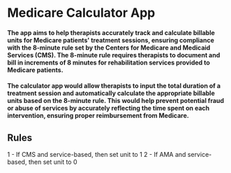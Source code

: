 # Medicare Calculator App

#### The app aims to help therapists accurately track and calculate billable units for Medicare patients' treatment sessions, ensuring compliance with the 8-minute rule set by the Centers for Medicare and Medicaid Services (CMS). The 8-minute rule requires therapists to document and bill in increments of 8 minutes for rehabilitation services provided to Medicare patients.

#### The calculator app would allow therapists to input the total duration of a treatment session and automatically calculate the appropriate billable units based on the 8-minute rule. This would help prevent potential fraud or abuse of services by accurately reflecting the time spent on each intervention, ensuring proper reimbursement from Medicare.

## Rules

1 - If CMS and service-based, then set unit to 1
2 - If AMA and service-based, then set unit to 0
